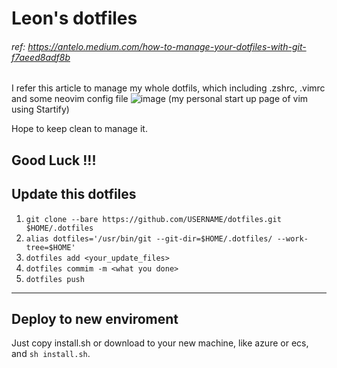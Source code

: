 # Leon's dotfiles 

###### ref: https://antelo.medium.com/how-to-manage-your-dotfiles-with-git-f7aeed8adf8b
I refer this article to manage my whole dotfils, which including .zshrc, .vimrc and some neovim config file 
![image](https://user-images.githubusercontent.com/21136873/113861782-28511800-97da-11eb-93be-f9fc09958c13.png)
(my personal start up page of vim using Startify)

Hope to keep clean to manage it.

Good Luck !!!
---
## Update this dotfiles
1. ```git clone --bare https://github.com/USERNAME/dotfiles.git $HOME/.dotfiles```
2. ```alias dotfiles='/usr/bin/git --git-dir=$HOME/.dotfiles/ --work-tree=$HOME'```
3. ```dotfiles add <your_update_files>```
4. ```dotfiles commim -m <what you done>```
5. ```dotfiles push ```


---
## Deploy to new enviroment 
Just copy install.sh or download to your new machine, like azure or ecs, and ```sh install.sh```.<br>


